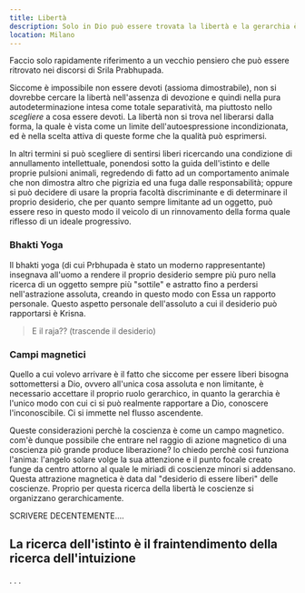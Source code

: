 ```yaml
---
title: Libertà
description: Solo in Dio può essere trovata la libertà e la gerarchia è il mezzo con cui rapportarsi ad Esso.
location: Milano
---
```


Faccio solo rapidamente riferimento a un vecchio pensiero che può essere ritrovato nei discorsi di Srila Prabhupada.

Siccome è impossibile non essere devoti (assioma dimostrabile), non si dovrebbe cercare la libertà nell'assenza di devozione e quindi nella pura autodeterminazione intesa come totale separatività, ma piuttosto nello _scegliere_ a cosa essere devoti. La libertà non si trova nel liberarsi dalla forma, la quale è vista come un limite dell'autoespressione incondizionata, ed è nella scelta attiva di queste forme che la qualità può esprimersi.

In altri termini si può scegliere di sentirsi liberi ricercando una condizione di annullamento intellettuale, ponendosi sotto la guida dell'istinto e delle proprie pulsioni animali, regredendo di fatto ad un comportamento animale che non dimostra altro che pigrizia ed una fuga dalle responsabilità; oppure si può decidere di usare la propria facoltà discriminante e di determinare il proprio desiderio, che per quanto sempre limitante ad un oggetto, può essere reso in questo modo il veicolo di un rinnovamento della forma quale riflesso di un ideale progressivo.

### Bhakti Yoga

Il bhakti yoga (di cui Prbhupada è stato un moderno rappresentante) insegnava all'uomo a rendere il proprio desiderio sempre più puro nella ricerca di un oggetto sempre più "sottile" e astratto fino a perdersi nell'astrazione assoluta, creando in questo modo con Essa un rapporto personale. Questo aspetto personale dell'assoluto a cui il desiderio può rapportarsi è Krisna.

> E il raja?? (trascende il desiderio)

### Campi magnetici

Quello a cui volevo arrivare è il fatto che siccome per essere liberi bisogna sottomettersi a Dio, ovvero all'unica cosa assoluta e non limitante, è necessario accettare il proprio ruolo gerarchico, in quanto la gerarchia è l'unico modo con cui ci si può realmente rapportare a Dio, conoscere l'inconoscibile.
Ci si immette nel flusso ascendente.

Queste considerazioni perchè la coscienza è come un campo magnetico. com'è dunque possibile che entrare nel raggio di azione magnetico di una coscienza piò grande produce liberazione? lo chiedo perchè così funziona l'anima: l'angelo solare volge la sua attenzione e il punto focale creato funge da centro attorno al quale le miriadi di coscienze minori si addensano. Questa attrazione magnetica è data dal "desiderio di essere liberi" delle coscienze. Proprio per questa ricerca della libertà le coscienze si organizzano gerarchicamente.

SCRIVERE DECENTEMENTE....

## La ricerca dell'istinto è il fraintendimento della ricerca dell'intuizione

. . .
